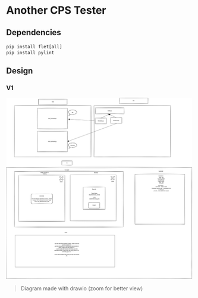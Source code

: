 # Another CPS Tester

## Dependencies

```shell
pip install flet[all]
pip install pylint
```

## Design

### V1

<img src="assets/designV1.jpg" width = 500>

> Diagram made with drawio (zoom for better view)
